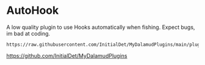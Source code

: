 # AutoHook
A low quality plugin to use Hooks automatically when fishing. Expect bugs, im bad at coding.

```
https://raw.githubusercontent.com/InitialDet/MyDalamudPlugins/main/pluginmaster.json
```
https://github.com/InitialDet/MyDalamudPlugins
